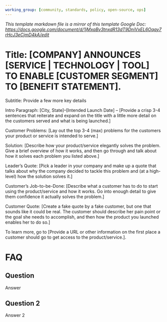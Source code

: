 ```yaml
---
working_group: [community, standards, policy, open-source, ops]
---
```


_This template markdown file is a mirror of this template Google Doc: https://docs.google.com/document/d/1jMxaBv3tnxdR13dT9DniVxEL6Oqay7rHcJ3eCjmD4kA/edit_

# Title: [COMPANY] ANNOUNCES [SERVICE | TECHNOLOGY | TOOL] TO ENABLE [CUSTOMER SEGMENT] TO [BENEFIT STATEMENT].

Subtitle: Provide a few more key details

Intro Paragraph: [City, State]–[Intended Launch Date] – [Provide a crisp 3-4 sentences that reiterate and expand on the title with a little more detail on the customers served and what is being launched.]

Customer Problems: [Lay out the top 3-4 (max) problems for the customers your product or service is intended to serve.]

Solution: [Describe how your product/service elegantly solves the problem. Give a brief overview of how it works, and then go through and talk about how it solves each problem you listed above.]

Leader’s Quote: [Pick a leader in your company and make up a quote that talks about why the company decided to tackle this problem and (at a high-level) how the solution solves it.]

Customer’s Job-to-be-Done: [Describe what a customer has to do to start using the product/service and how it works. Go into enough detail to give them confidence it actually solves the problem.]

Customer Quote: [Create a fake quote by a fake customer, but one that sounds like it could be real. The customer should describe her pain point or the goal she needs to accomplish, and then how the product you launched enables her to do so.]

To learn more, go to [Provide a URL or other information on the first place a customer should go to get access to the product/service.].

# FAQ

## Question

Answer

## Question 2

Answer 2

